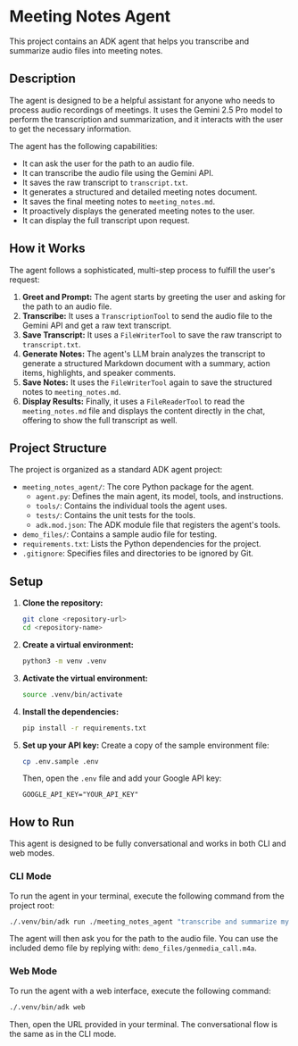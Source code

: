 # Meeting Notes Agent

This project contains an ADK agent that helps you transcribe and summarize audio files into meeting notes.

## Description

The agent is designed to be a helpful assistant for anyone who needs to process audio recordings of meetings. It uses the Gemini 2.5 Pro model to perform the transcription and summarization, and it interacts with the user to get the necessary information.

The agent has the following capabilities:
*   It can ask the user for the path to an audio file.
*   It can transcribe the audio file using the Gemini API.
*   It saves the raw transcript to `transcript.txt`.
*   It generates a structured and detailed meeting notes document.
*   It saves the final meeting notes to `meeting_notes.md`.
*   It proactively displays the generated meeting notes to the user.
*   It can display the full transcript upon request.

## How it Works

The agent follows a sophisticated, multi-step process to fulfill the user's request:

1.  **Greet and Prompt:** The agent starts by greeting the user and asking for the path to an audio file.
2.  **Transcribe:** It uses a `TranscriptionTool` to send the audio file to the Gemini API and get a raw text transcript.
3.  **Save Transcript:** It uses a `FileWriterTool` to save the raw transcript to `transcript.txt`.
4.  **Generate Notes:** The agent's LLM brain analyzes the transcript to generate a structured Markdown document with a summary, action items, highlights, and speaker comments.
5.  **Save Notes:** It uses the `FileWriterTool` again to save the structured notes to `meeting_notes.md`.
6.  **Display Results:** Finally, it uses a `FileReaderTool` to read the `meeting_notes.md` file and displays the content directly in the chat, offering to show the full transcript as well.

## Project Structure

The project is organized as a standard ADK agent project:

-   `meeting_notes_agent/`: The core Python package for the agent.
    -   `agent.py`: Defines the main agent, its model, tools, and instructions.
    -   `tools/`: Contains the individual tools the agent uses.
    -   `tests/`: Contains the unit tests for the tools.
    -   `adk.mod.json`: The ADK module file that registers the agent's tools.
-   `demo_files/`: Contains a sample audio file for testing.
-   `requirements.txt`: Lists the Python dependencies for the project.
-   `.gitignore`: Specifies files and directories to be ignored by Git.

## Setup

1.  **Clone the repository:**
    ```bash
    git clone <repository-url>
    cd <repository-name>
    ```

2.  **Create a virtual environment:**
    ```bash
    python3 -m venv .venv
    ```

3.  **Activate the virtual environment:**
    ```bash
    source .venv/bin/activate
    ```

4.  **Install the dependencies:**
    ```bash
    pip install -r requirements.txt
    ```

5.  **Set up your API key:**
    Create a copy of the sample environment file:
    ```bash
    cp .env.sample .env
    ```
    Then, open the `.env` file and add your Google API key:
    ```
    GOOGLE_API_KEY="YOUR_API_KEY"
    ```

## How to Run

This agent is designed to be fully conversational and works in both CLI and web modes.

### CLI Mode

To run the agent in your terminal, execute the following command from the project root:

```bash
./.venv/bin/adk run ./meeting_notes_agent "transcribe and summarize my meeting"
```

The agent will then ask you for the path to the audio file. You can use the included demo file by replying with: `demo_files/genmedia_call.m4a`.

### Web Mode

To run the agent with a web interface, execute the following command:

```bash
./.venv/bin/adk web
```

Then, open the URL provided in your terminal. The conversational flow is the same as in the CLI mode.
